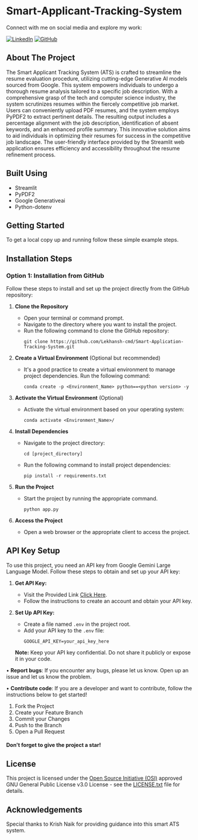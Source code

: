 # Smart-Applicant-Tracking-System

Connect with me on social media and explore my work:

[![LinkedIn](https://img.shields.io/badge/LinkedIn-Connect-blue?style=flat-square&logo=linkedin)](https://www.linkedin.com/in/lekhansh-375789ab/)
[![GitHub](https://img.shields.io/badge/GitHub-Follow-181717?style=flat-square&logo=github)](https://github.com/Lekhansh-cmd/)

## About The Project

The Smart Applicant Tracking System (ATS) is crafted to streamline the resume evaluation procedure, utilizing cutting-edge Generative AI models sourced from Google. This system empowers individuals to undergo a thorough resume analysis tailored to a specific job description. With a comprehensive grasp of the tech and computer science industry, the system scrutinizes resumes within the fiercely competitive job market. Users can conveniently upload PDF resumes, and the system employs PyPDF2 to extract pertinent details. The resulting output includes a percentage alignment with the job description, identification of absent keywords, and an enhanced profile summary. This innovative solution aims to aid individuals in optimizing their resumes for success in the competitive job landscape. The user-friendly interface provided by the Streamlit web application ensures efficiency and accessibility throughout the resume refinement process.

## Built Using

 - Streamlit
 - PyPDF2
 - Google Generativeai
 - Python-dotenv

## Getting Started

To get a local copy up and running follow these simple example steps.

## Installation Steps

### Option 1: Installation from GitHub

Follow these steps to install and set up the project directly from the GitHub repository:

1. **Clone the Repository**
   - Open your terminal or command prompt.
   - Navigate to the directory where you want to install the project.
   - Run the following command to clone the GitHub repository:
     ```
     git clone https://github.com/Lekhansh-cmd/Smart-Application-Tracking-System.git
     ```

2. **Create a Virtual Environment** (Optional but recommended)
   - It's a good practice to create a virtual environment to manage project dependencies. Run the following command:
     ```
     conda create -p <Environment_Name> python==<python version> -y
     ```

3. **Activate the Virtual Environment** (Optional)
   - Activate the virtual environment based on your operating system:
       ```
       conda activate <Environment_Name>/
       ```

4. **Install Dependencies**
   - Navigate to the project directory:
     ```
     cd [project_directory]
     ```
   - Run the following command to install project dependencies:
     ```
     pip install -r requirements.txt
     ```

5. **Run the Project**
   - Start the project by running the appropriate command.
     ```
     python app.py
     ```

6. **Access the Project**
   - Open a web browser or the appropriate client to access the project.


## API Key Setup

To use this project, you need an API key from Google Gemini Large Language Model. Follow these steps to obtain and set up your API key:

1. **Get API Key:**
   - Visit the Provided Link [Click Here](https://makersuite.google.com/app/apikey).
   - Follow the instructions to create an account and obtain your API key.

2. **Set Up API Key:**
   - Create a file named `.env` in the project root.
   - Add your API key to the `.env` file:
     ```dotenv
     GOOGLE_API_KEY=your_api_key_here
     ```

   **Note:** Keep your API key confidential. Do not share it publicly or expose it in your code.<br>

• **Report bugs**: If you encounter any bugs, please let us know. Open up an issue and let us know the problem.

• **Contribute code**: If you are a developer and want to contribute, follow the instructions below to get started!

1. Fork the Project
2. Create your Feature Branch
3. Commit your Changes
4. Push to the Branch
5. Open a Pull Request

#### Don't forget to give the project a star!

## License

This project is licensed under the [Open Source Initiative (OSI)](https://opensource.org/) approved GNU General Public License v3.0 License - see the [LICENSE.txt](LICENSE.txt) file for details.<br>

## Acknowledgements

Special thanks to Krish Naik for providing guidance into this smart ATS system. 
